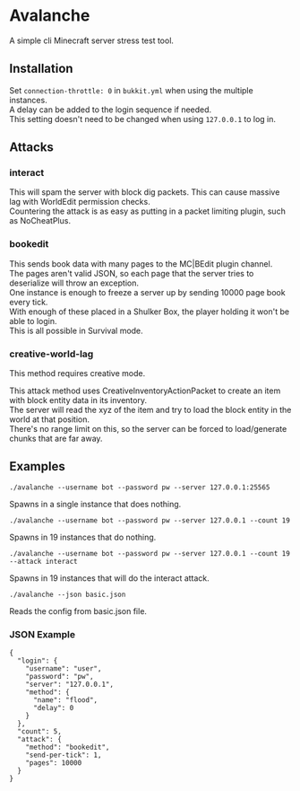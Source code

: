 # Avalanche  
A simple cli Minecraft server stress test tool.  

## Installation  
Set `connection-throttle: 0` in `bukkit.yml` when using the multiple instances.  
A delay can be added to the login sequence if needed.  
This setting doesn't need to be changed when using `127.0.0.1` to log in. 

## Attacks  
### interact
This will spam the server with block dig packets. This can cause massive lag with WorldEdit permission checks.  
Countering the attack is as easy as putting in a packet limiting plugin, such as NoCheatPlus.  

### bookedit
This sends book data with many pages to the MC|BEdit plugin channel.  
The pages aren't valid JSON, so each page that the server tries to deserialize will throw an exception.  
One instance is enough to freeze a server up by sending 10000 page book every tick.  
With enough of these placed in a Shulker Box, the player holding it won't be able to login.  
This is all possible in Survival mode.  

### creative-world-lag  
This method requires creative mode.  
  
This attack method uses CreativeInventoryActionPacket to create an item with block entity data in its inventory.  
The server will read the xyz of the item and try to load the block entity in the world at that position.  
There's no range limit on this, so the server can be forced to load/generate chunks that are far away.  

## Examples  
```
./avalanche --username bot --password pw --server 127.0.0.1:25565
```
Spawns in a single instance that does nothing.  

```
./avalanche --username bot --password pw --server 127.0.0.1 --count 19
```
Spawns in 19 instances that do nothing.  

```
./avalanche --username bot --password pw --server 127.0.0.1 --count 19 --attack interact
```
Spawns in 19 instances that will do the interact attack.

```
./avalanche --json basic.json
```
Reads the config from basic.json file.

### JSON Example  
```
{
  "login": {
    "username": "user",
    "password": "pw",
    "server": "127.0.0.1",
    "method": {
      "name": "flood",
      "delay": 0
    }
  },
  "count": 5,
  "attack": {
    "method": "bookedit",
    "send-per-tick": 1,
    "pages": 10000
  }
}
```
